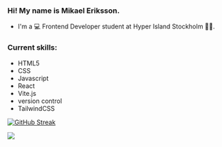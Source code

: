 ### Hi! My name is Mikael Eriksson.

- I'm  a 💻 Frontend Developer student at Hyper Island Stockholm 🧑‍🎓.

### Current skills: 
 - HTML5 
 - CSS  
 - Javascript 
 - React
 - Vite.js
 - version control
 - TailwindCSS

[![GitHub Streak](https://streak-stats.demolab.com/?user=mikaer86)](https://git.io/streak-stats)



<a href="https://visitcount.itsvg.in">
  <img src="https://visitcount.itsvg.in/api?id=Mikaer86&label=Profile%20Views&color=3&icon=5&pretty=true" />
</a>

